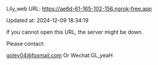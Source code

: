 Lily_web URL: https://ae6d-61-165-102-156.ngrok-free.app

Updated at: 2024-12-09 18:34:19

If you cannot open this URL, the server might be down.

Please contact: 

goley04@foxmail.com Or Wechat:GL_yeaH
